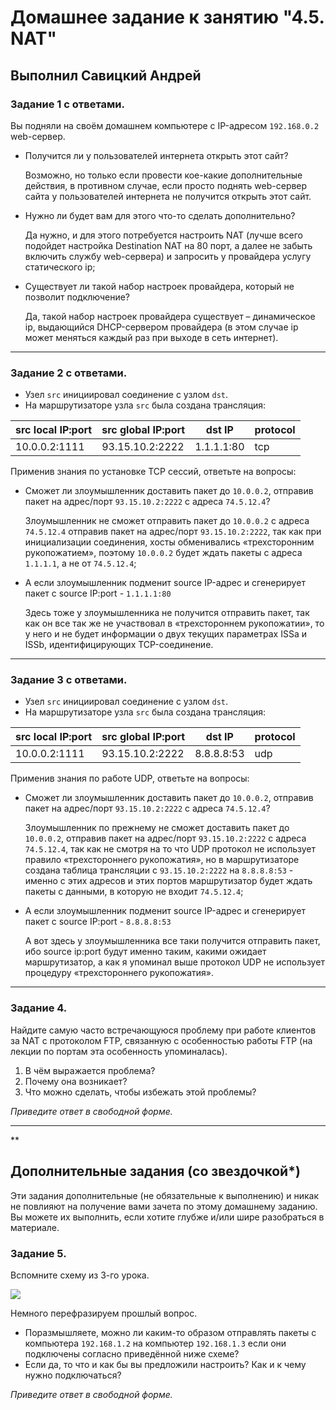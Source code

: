 # Домашнее задание к занятию "4.5. NAT"

## Выполнил Савицкий Андрей

### Задание 1 с ответами. 

Вы подняли на своём домашнем компьютере с IP-адресом `192.168.0.2` web-сервер.

* Получится ли у пользователей интернета открыть этот сайт?
  
  Возможно, но только если провести кое-какие дополнительные действия, в противном случае, если просто поднять web-сервер сайта у пользователей интернета не получится открыть этот сайт.
    
* Нужно ли будет вам для этого что-то сделать дополнительно?
  
  Да нужно, и для этого потребуется настроить NAT (лучше всего подойдет настройка Destination NAT на 80 порт, а далее не забыть включить службу web-сервера) и запросить у провайдера услугу статического ip;
    
* Существует ли такой набор настроек провайдера, который не позволит подключение?
  
  Да, такой набор настроек провайдера существует – динамическое ip, выдающийся DHCP-сервером провайдера (в этом случае ip может меняться каждый раз при выходе в сеть интернет). 
 

---

### Задание 2 с ответами. 

- Узел `src` инициировал соединение с узлом `dst`.
- На маршрутизаторе узла `src` была создана трансляция:


| src local IP:port | src global IP:port | dst IP | protocol
| -------- | -------- | -------- | -------- |
| 10.0.0.2:1111     | 93.15.10.2:2222     | 1.1.1.1:80     |tcp|

Применив знания по установке TCP сессий, ответьте на вопросы:
* Сможет ли злоумышленник доставить пакет до `10.0.0.2`, отправив пакет на адрес/порт `93.15.10.2:2222` с адреса `74.5.12.4`?

  Злоумышленник не сможет отправить пакет до `10.0.0.2` с адреса `74.5.12.4` отправив пакет на адрес/порт `93.15.10.2:2222`, так как при инициализации соединения, хосты обменивались «трехсторонним рукопожатием», поэтому `10.0.0.2` будет ждать пакеты с адреса `1.1.1.1`, а не от `74.5.12.4`;
  
* А если злоумышленник подменит source IP-адрес и сгенерирует пакет с source IP:port - `1.1.1.1:80`

  Здесь тоже у злоумышленника не получится отправить пакет, так как он все так же не участвовал в «трехстороннем рукопожатии», то у него и не будет информации о двух текущих параметрах ISSa и ISSb, идентифицирующих TCP-соединение. 

---

### Задание 3 с ответами. 

- Узел `src` инициировал соединение с узлом `dst`.
- На маршрутизаторе узла `src` была создана трансляция:


| src local IP:port | src global IP:port | dst IP | protocol
| -------- | -------- | -------- | -------- |
| 10.0.0.2:1111     | 93.15.10.2:2222     | 8.8.8.8:53     |udp|

Применив знания по работе UDP, ответьте на вопросы:
* Сможет ли злоумышленник доставить пакет до `10.0.0.2`, отправив пакет на адрес/порт `93.15.10.2:2222` с адреса `74.5.12.4`?

  Злоумышленник по прежнему не сможет доставить пакет до `10.0.0.2`, отправив пакет на адрес/порт `93.15.10.2:2222` с адреса `74.5.12.4`, так как не смотря на то что UDP протокол не использует правило «трехстороннего рукопожатия», но в маршрутизаторе создана таблица трансляции с `93.15.10.2:2222` на `8.8.8.8:53` - именно с этих адресов и этих портов маршрутизатор будет ждать пакеты с данными, в которую не входит `74.5.12.4`;
  
* А если злоумышленник подменит source IP-адрес и сгенерирует пакет с source IP:port - `8.8.8.8:53`

  А вот здесь у злоумышленника все таки получится отправить пакет, ибо source ip:port будут именно таким, какими ожидает маршрутизатор, а как я упоминал выше протокол UDP не использует процедуру «трехстороннего рукопожатия». 

---

### Задание 4. 

Найдите самую часто встречающуюся проблему при работе клиентов за NAT с протоколом FTP, связанную с особенностью работы FTP (на лекции по портам эта особенность упоминалась).

1. В чём выражается проблема?
2. Почему она возникает?
3. Что можно сделать, чтобы избежать этой проблемы?

*Приведите ответ в свободной форме.*

---

**

## Дополнительные задания (со звездочкой*)
Эти задания дополнительные (не обязательные к выполнению) и никак не повлияют на получение вами зачета по этому домашнему заданию. Вы можете их выполнить, если хотите глубже и/или шире разобраться в материале.


### Задание 5. 

Вспомните схему из 3-го урока.

![](https://i.imgur.com/fOE0vdh.png)

Немного перефразируем прошлый вопрос.

 - Поразмышляете, можно ли каким-то образом отправлять пакеты с компьютера `192.168.1.2` на компьютер `192.168.1.3` если они подключены согласно приведённой ниже схеме?
 - Если да, то что и как бы вы предложили настроить? Как и к чему нужно подключаться?

*Приведите ответ в свободной форме.*

